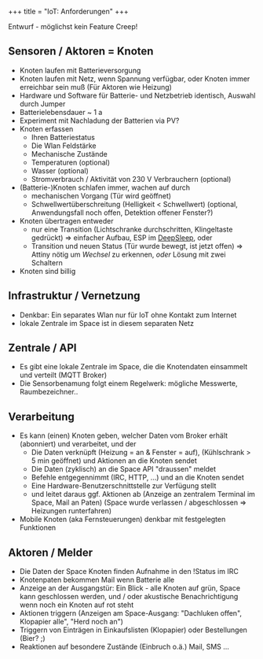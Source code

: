 +++
title = "IoT: Anforderungen"
+++

Entwurf - möglichst kein Feature Creep!

## Sensoren / Aktoren = Knoten

-   Knoten laufen mit Batterieversorgung
-   Knoten laufen mit Netz, wenn Spannung verfügbar, oder Knoten immer
    erreichbar sein muß (Für Aktoren wie Heizung)
-   Hardware und Software für Batterie- und Netzbetrieb identisch,
    Auswahl durch Jumper
-   Batterielebensdauer ~ 1 a
-   Experiment mit Nachladung der Batterien via PV?
-   Knoten erfassen
    -   Ihren Batteriestatus
    -   Die Wlan Feldstärke
    -   Mechanische Zustände
    -   Temperaturen (optional)
    -   Wasser (optional)
    -   Stromverbrauch / Aktivität von 230 V Verbrauchern (optional)
-   (Batterie-)Knoten schlafen immer, wachen auf durch
    -   mechanischen Vorgang (Tür wird geöffnet)
    -   Schwellwertüberschreitung (Helligkeit \< Schwellwert) (optional,
        Anwendungsfall noch offen, Detektion offener Fenster?)
-   Knoten übertragen entweder
    -   nur eine Transition (Lichtschranke durchschritten, Klingeltaste
        gedrückt) => einfacher Aufbau, ESP im
        [DeepSleep](DeepSleep), oder
    -   Transition und neuen Status (Tür wurde bewegt, ist jetzt offen)
        => Attiny nötig um *Wechsel* zu erkennen, *oder* Lösung mit zwei
        Schaltern
-   Knoten sind billig

## Infrastruktur / Vernetzung

-   Denkbar: Ein separates Wlan nur für IoT ohne Kontakt zum Internet
-   lokale Zentrale im Space ist in diesem separaten Netz

## Zentrale / API

-   Es gibt eine lokale Zentrale im Space, die die Knotendaten
    einsammelt und verteilt (MQTT Broker)
-   Die Sensorbenamung folgt einem Regelwerk: mögliche Messwerte,
    Raumbezeichner..

## Verarbeitung

-   Es kann (einen) Knoten geben, welcher Daten vom Broker erhält
    (abonniert) und verarbeitet, und der
    -   Die Daten verknüpft (Heizung = an & Fenster = auf),
        (Kühlschrank > 5 min geöffnet) und Aktionen an die Knoten sendet
    -   Die Daten (zyklisch) an die Space API "draussen" meldet
    -   Befehle entgegennimmt (IRC, HTTP, \...) und an die Knoten sendet
    -   Eine Hardware-Benutzerschnittstelle zur Verfügung stellt
    -   und leitet daraus ggf. Aktionen ab (Anzeige an zentralem
        Terminal im Space, Mail an Paten) (Space wurde verlassen /
        abgeschlossen => Heizungen runterfahren)
-   Mobile Knoten (aka Fernsteuerungen) denkbar mit festgelegten
    Funktionen

## Aktoren / Melder

-   Die Daten der Space Knoten finden Aufnahme in den !Status im IRC
-   Knotenpaten bekommen Mail wenn Batterie alle
-   Anzeige an der Ausgangstür: Ein Blick - alle Knoten auf grün, Space
    kann geschlossen werden, und / oder akustische Benachrichtigung wenn
    noch ein Knoten auf rot steht
-   Aktionen triggern (Anzeigen am Space-Ausgang: "Dachluken offen",
    Klopapier alle", "Herd noch an")
-   Triggern von Einträgen in Einkaufslisten (Klopapier) oder
    Bestellungen (Bier? ;)
-   Reaktionen auf besondere Zustände (Einbruch o.ä.) Mail, SMS \...
